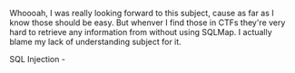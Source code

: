 Whoooah, I was really looking forward to this subject, cause as far as I know those should be easy. But whenver I find those in CTFs they're very hard to retrieve any information from without using SQLMap. I actually blame my lack of understanding subject for it.

SQL Injection - 